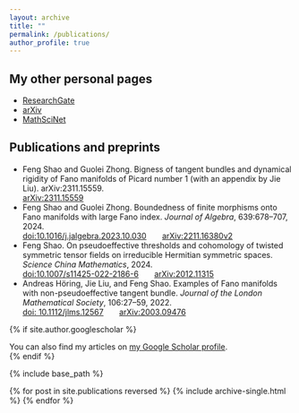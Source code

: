 ```yaml
---
layout: archive
title: ""
permalink: /publications/
author_profile: true
---
```


## My other personal pages
* [ResearchGate](https://www.researchgate.net/profile/Feng-Shao-8)
* [arXiv](https://arxiv.org/a/shao_f_1.html)
* [MathSciNet](https://mathscinet.ams.org/mathscinet/author?authorId=1513584)

## Publications and preprints
* Feng Shao and Guolei Zhong. Bigness of tangent bundles and dynamical rigidity of Fano manifolds of Picard number 1 (with an appendix by Jie Liu). arXiv:2311.15559.
  <br>[arXiv:2311.15559](https://arxiv.org/abs/2311.15559)
* Feng Shao and Guolei Zhong. Boundedness of finite morphisms onto Fano manifolds with large Fano index. <I>Journal of Algebra</I>, 639:678–707, 2024.
  <br>[doi:10.1016/j.jalgebra.2023.10.030](https://doi.org/10.1016/j.jalgebra.2023.10.030)&emsp;&emsp;[arXiv:2211.16380v2](https://arxiv.org/abs/2211.16380v2)
* Feng Shao. On pseudoeffective thresholds and cohomology of twisted symmetric tensor fields on irreducible Hermitian symmetric spaces.  <I>Science China Mathematics</I>, 2024.
  <br>[doi:10.1007/s11425-022-2186-6](https://doi.org/10.1007/s11425-022-2186-6)&emsp;&emsp;[arXiv:2012.11315](https://arxiv.org/abs/2012.11315)
* Andreas Höring, Jie Liu, and Feng Shao. Examples of Fano manifolds with non-pseudoeffective tangent bundle. <I>Journal of the London Mathematical Society</I>, 106:27–59, 2022.
  <br>[doi: 10.1112/jlms.12567](https://doi.org/10.1112/jlms.12567)&emsp;&emsp;[arXiv:2003.09476](https://arxiv.org/abs/2003.09476)



{% if site.author.googlescholar %}
  <div class="wordwrap">You can also find my articles on <a href="{{site.author.googlescholar}}">my Google Scholar profile</a>.</div>
{% endif %}

{% include base_path %}

{% for post in site.publications reversed %}
  {% include archive-single.html %}
{% endfor %}
